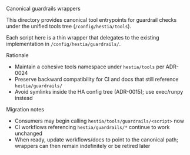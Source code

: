 Canonical guardrails wrappers

This directory provides canonical tool entrypoints for guardrail checks under the unified tools tree (`/config/hestia/tools`).

Each script here is a thin wrapper that delegates to the existing implementation in `/config/hestia/guardrails/`.

Rationale
- Maintain a cohesive tools namespace under `hestia/tools` per ADR-0024
- Preserve backward compatibility for CI and docs that still reference `hestia/guardrails/`
- Avoid symlinks inside the HA config tree (ADR-0015); use exec/runpy instead

Migration notes
- Consumers may begin calling `hestia/tools/guardrails/<script>` now
- CI workflows referencing `hestia/guardrails/*` continue to work unchanged
- When ready, update workflows/docs to point to the canonical path; wrappers can then remain indefinitely or be retired later
